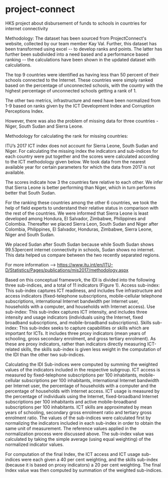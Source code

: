 # project-connect
HKS project about disbursement of funds to schools in countries for internet connectivity

Methodology:
The dataset has been sourced from ProjectConnect's website, collected by our team member Kay Val. 
Further, this dataset has been transformed using excel -- to develop ranks and points. The latter has further been subdivided into a need based and a performance based ranking -- the calculations have been shown in the updated dataset with calculations. 

The top 9 countries were identified as having less than 50 percent of their schools connected to the Internet. These countries were simply ranked based on the percentage of unconnected schools, with the country with the highest percentage of unconnected schools getting a rank of 1. 

The other two metrics, infrastructure and need have been normalized from 1-9 based on ranks given by the ICT Development Index and Corruption Perceptions Index. 

However, there was also the problem of missing data for three countries - Niger, South Sudan and Sierra Leone. 

Methodology for calculating the rank for missing countries:

ITU’s 2017 ICT index does not account for Sierra Leone, South Sudan and Niger. For calculating the missing index the indicators and sub-indices for each country were put together and the scores were calculated according to the ICT methodology given below. We took data from the nearest available year for certain parameters for which the data from 2017 is not available.

The scores indicate how 3 the countries fare relative to each other. We infer that Sierra Leone is better performing than Niger, which in turn performs better that South Sudan.

For the ranking these countries among the other 6 countries, we took the help of field experts to understand their relative  status in comparison with the rest of the countries. We were informed that Sierra Leone is least developed among Hondura, El Salvador, Zimbabwe, Philippines and Colombia. Thereafter we placed Sierra Leon, South Sudan and Niger  after Colombia, Philippines, El Salvador, Honduras, Zimbabwe, Sierra Leone, Niger and South Sudan.

 We placed Sudan after South Sudan because while South Sudan shows 99.53percent internet connectivity in schools, Sudan shows no internet. This data helped us compare between the two recently separated regions.

For more information --> https://www.itu.int/en/ITU-D/Statistics/Pages/publications/mis2017/methodology.aspx 

Based on this conceptual framework, the IDI is divided into the following three sub-indices, and a total of 11 indicators (Figure 1).
		Access sub-index: This sub-index captures ICT readiness, and includes five infrastructure and access indicators (fixed-telephone subscriptions, mobile-cellular telephone subscriptions, international Internet bandwidth per Internet user, households with a computer, and households with Internet access).
		Use sub-index: This sub-index captures ICT intensity, and includes three intensity and usage indicators (individuals using the Internet, fixed broadband subscriptions, and mobile-broadband subscriptions).
		Skills sub-index: This sub-index seeks to capture capabilities or skills which are important for ICTs. It includes three proxy indicators (mean years of schooling, gross secondary enrolment, and gross tertiary enrolment). As these are proxy indicators, rather than indicators directly measuring ICT-related skills, the skills sub-index is given less weight in the computation of the IDI than the other two sub-indices.

Calculating the IDI
Sub-indices were computed by summing the weighted values of the indicators included in the respective subgroup.
		ICT access is measured by fixed-telephone subscriptions per 100 inhabitants, mobile-cellular subscriptions per 100 inhabitants, international Internet bandwidth per Internet user, the percentage of households with a computer and the percentage of households with Internet access.
		ICT usage is measured by the percentage of individuals using the Internet, fixed-broadband Internet subscriptions per 100 inhabitants and active mobile-broadband subscriptions per 100 inhabitants.
		ICT skills are approximated by mean years of schooling, secondary gross enrolment ratio and tertiary gross enrolment ratio.
The values of the sub-indices were calculated first by normalizing the indicators included in each sub-index in order to obtain the same unit of measurement. The reference values applied in the normalization process were discussed above. The sub-index value was calculated by taking the simple average (using equal weighting) of the normalized indicator values.

For computation of the final Index, the ICT access and ICT usage sub-indices were each given a 40 per cent weighting, and the skills sub-index (because it is based on proxy indicators) a 20 per cent weighting. The final Index value was then computed by summation of the weighted sub-indices. 



